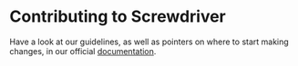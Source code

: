 # Contributing to Screwdriver

Have a look at our guidelines, as well as pointers on where to start making changes, in our official [documentation](https://docs.screwdriver.cd/about/contributing/pull-requests).
